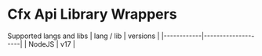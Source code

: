 # Cfx Api Library Wrappers

Supported langs and libs
| lang / lib | versions           |
|------------|--------------------|
| NodeJS     | v17                |
